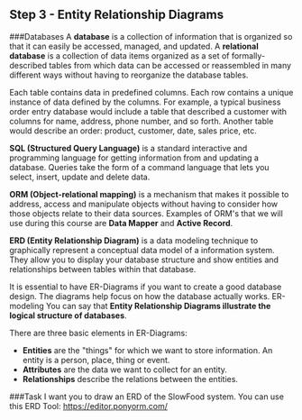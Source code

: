 ## Step 3 - Entity Relationship Diagrams
###Databases
A **database** is a collection of information that is organized so that it can easily be accessed, managed, and updated. A **relational database** is a collection of data items organized as a set of formally-described tables from which data can be accessed or reassembled in many different ways without having to reorganize the database tables. 

Each table contains data in predefined columns. Each row contains a unique instance of data defined by the columns. For example, a typical business order entry database would include a table that described a customer with columns for name, address, phone number, and so forth. Another table would describe an order: product, customer, date, sales price, etc. 

**SQL (Structured Query Language)** is a standard interactive and programming language for getting information from and updating a database. Queries take the form of a command language that lets you select, insert, update and delete data.

**ORM (Object-relational mapping)** is a mechanism that makes it possible to address, access and manipulate objects without having to consider how those objects relate to their data sources. Examples of ORM's that we will use during this course are **Data Mapper** and **Active Record**.

**ERD (Entity Relationship Diagram)** is a data modeling technique to graphically represent a conceptual data model of a information system. They allow you to display your database structure and show entities and relationships between tables within that database. 

It is essential to have ER-Diagrams if you want to create a good database design. The diagrams help focus on how the database actually works. ER-modeling  You can say that **Entity Relationship Diagrams illustrate the logical structure of databases**.

There are three basic elements in ER-Diagrams:

* **Entities** are the "things" for which we want to store information. An entity is a person, place, thing or event.
* **Attributes** are the data we want to collect for an entity.
* **Relationships** describe the relations between the entities.

###Task
I want you to draw an ERD of the SlowFood system. You can use this ERD Tool: https://editor.ponyorm.com/


